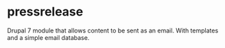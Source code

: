 # pressrelease
 Drupal 7 module that allows content to be sent as an email. With templates and a simple email database.

